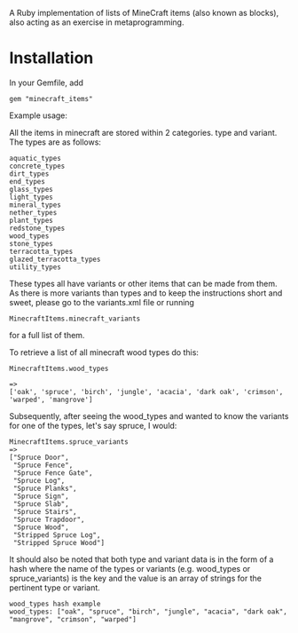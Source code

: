 A Ruby implementation of lists of MineCraft items (also known as blocks), also acting as an exercise in metaprogramming.

# Installation

In your Gemfile, add
```
gem "minecraft_items"

```

Example usage:

All the items in minecraft are stored within 2 categories.
type and variant.
The types are as follows:
```
aquatic_types
concrete_types
dirt_types
end_types
glass_types
light_types
mineral_types
nether_types
plant_types
redstone_types
wood_types
stone_types
terracotta_types
glazed_terracotta_types
utility_types
```
These types all have variants or other items that can be made from them.
As there is more variants than types and to keep the instructions short and sweet, please go to the variants.xml file or running
```
MinecraftItems.minecraft_variants
```
for a full list of them.

To retrieve a list of all minecraft wood types do this:

```
MinecraftItems.wood_types

=> 
['oak', 'spruce', 'birch', 'jungle', 'acacia', 'dark oak', 'crimson', 'warped', 'mangrove']
```

Subsequently, after seeing the wood_types and wanted to know the variants for one of the types, let's say spruce, I would:
```
MinecraftItems.spruce_variants
=>
["Spruce Door",
 "Spruce Fence",
 "Spruce Fence Gate",
 "Spruce Log",
 "Spruce Planks",
 "Spruce Sign",
 "Spruce Slab",
 "Spruce Stairs",
 "Spruce Trapdoor",
 "Spruce Wood",
 "Stripped Spruce Log",
 "Stripped Spruce Wood"]
 ```
 It should also be noted that both type and variant data is in the form of a hash where the name of the types or variants (e.g. wood_types or spruce_variants) is the key and the value is an array of strings for the pertinent type or variant.
 ```
 wood_types hash example
 wood_types: ["oak", "spruce", "birch", "jungle", "acacia", "dark oak", "mangrove", "crimson", "warped"]
```
